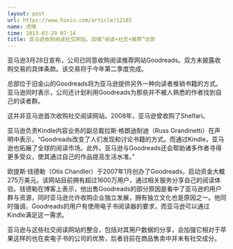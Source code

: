 ```yaml
---
layout: post
url: https://www.huxiu.com/article/12185
name: 虎嗅
time: 2013-03-29 07:14
title: 亚马逊收购阅读社交网站，加强“阅读+社交+推荐”优势
---
```

亚马逊3月28日宣布，公司已同意收购阅读推荐网站Goodreads。双方未披露收购交易的具体条款。该交易将于今年第二季度完成。

总部位于旧金山的Goodreads将为亚马逊提供另外一种向读者推销书籍的方式。亚马逊同时表示，公司还计划利用Goodreads为那些并不被人熟悉的作者找到自己的读者群。

这并非亚马逊首次收购社交阅读网站。2008年，亚马逊曾收购了Shelfari。

亚马逊负责Kindle内容业务的副总裁拉斯·格朗迪耐迪（Russ Grandinetti）在声明中表示，“Goodreads改变了人们发现和讨论书籍的方式。而通过Kindle，亚马逊也拓展了全球的阅读市场。此外，亚马逊与Goodreads还会帮助诸多作者寻得更多受众，使其通过自己的作品提高生活水准。”

欧提斯·钱德勒（Otis Chandler）于2007年1月创办了Goodreads，启动资金大概275万美元。该网站目前拥有超过1600万用户，通过相关服务分享自己的阅读体验。钱德勒在博客上表示，他出售Goodreads的部分原因是看中了亚马逊的用户群与资源，同时亚马逊允许收购企业独立发展，拥有独立文化也是原因之一。他同时强调，Goodreads的用户有使用电子书阅读器的要求，而亚马逊可以通过Kindle满足这一需求。

亚马逊与这些社交阅读网站的整合，包括对其用户数据的分享，会加强它相对于苹果这样的也在卖电子书的公司的优势，后者目前在商品售卖中并未有社交成分。

